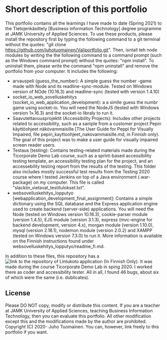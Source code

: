 # Short description of this portfolio
This portfolio contains all the learnings I have made to date (Spring 2021) to the Tietojenkäsittely [Business information Technology] degree programme at JAMK University of Applied Sciences. To use these products, please install the repository first by typing the following command to a git terminal without the quotes: "git clone https://github.com/juhotuomainen/Valiportfolio.git". Then, isntall teh node modules by writing the the following command to a command prompt (such as the Windows command prompt) without the quotes: "npm install". To uninstall them, please write the command "npm uninstall" and remove the portfolio from your computer. It includes the following:
- arvauspeli (guess_the_number): A simple guess the number -game made with Node and its readline-sync-module. Tested on Windows version of NOde (10.16.3) and readline-sync (tested with version 1.4.10)
- socket_io_web_sovelluskehitys (socket_io_web_application_development): a a simlle guess the numbr game using socket-io. You will need the NodeJS (tested with Windows version 1».16.3) and the socket-io libraly to run it.
- Saavutettavuusprojektit (Accessibility Projects): Includes other projects related to accessibility, such as a sample from a customer project Pepin käyttöohjeet näkövammaisille [The User Guide for Peppi for Visually Impaired, file pepin_kayttoohjeet_nakovammaisille.md, in Finnish only). The goal of this project was to make a user guide for visually impaired screen reader users.
- Testaus [testing): Contains testing-related materials made during the Ticorporate Demo Lab course, such as a sprint-based accessibility testing template, an accessibility testing plan for the project, and an accessebility testing report from the results of the testing. This folder also includes mostly successful test results from the Testing 2020 course where I tested Jenkins on top of a Java environment (.war-package) on my computer. This file is called "slackiin_vietavat_testitulokset.txt".
- websovelluskehitys_lopputyo [webapplication_development_final_assignment]: Contains a simple dictionary using the SQL database and the Express application engine used to create backend (server-side) applications. You will need the Node (tested on Windows version 10.16.3), cookie-parser module (version 1.4.5), EJS module (version 3.1.3), express (mvc-engine for backend development, version 4.x), morgan module (version 1.10.0), mysql (version 2.18.1), nodemon module (version 2.0.2) and XAMPP (tested on Windows version 7.3.0) to run it. More information is available on the Finnish instructions found under websovelluskehitys_lopputyo/readme_fi.md.

In addition to these files, this repository has a ![link to the repository of Lintukoto application (In Finnish Only)](https://github.com/juhotuomainen/Ticorporate_git.git). It was made during the course Ticorporate Demo Lab in sping 2020. I worked there as coder and accessibility tester. All in all, I found 46 bugs, about six of which were the same (i.e. dublicates).

## License
Please DO NOT copy, modify or distribute this content. If you are a teacher at JAMK University of Applied Sciences, teaching Business Information Technology, then you can evaluate this portfolio. All other modification except this and the modifications made by the author are prohibited. Copyright (C) 2020- Juho Tuomainen. You can, however, link freely to this portfolio if you want.